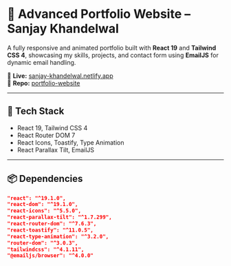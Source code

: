 # 💼 Advanced Portfolio Website – Sanjay Khandelwal

A fully responsive and animated portfolio built with **React 19** and **Tailwind CSS 4**, showcasing my skills, projects, and contact form using **EmailJS** for dynamic email handling.

🔗 **Live:** [sanjay-khandelwal.netlify.app](https://sanjay-khandelwal.netlify.app)  
📁 **Repo:** [portfolio-website](https://github.com/Sanjay-khandelwal/portfolio-website)

---

## 🚀 Tech Stack

- React 19, Tailwind CSS 4
- React Router DOM 7
- React Icons, Toastify, Type Animation
- React Parallax Tilt, EmailJS

---

## 📦 Dependencies

```json
"react": "^19.1.0",
"react-dom": "^19.1.0",
"react-icons": "^5.5.0",
"react-parallax-tilt": "^1.7.299",
"react-router-dom": "^7.6.3",
"react-toastify": "^11.0.5",
"react-type-animation": "^3.2.0",
"router-dom": "^3.0.3",
"tailwindcss": "^4.1.11",
"@emailjs/browser": "^4.0.0"

